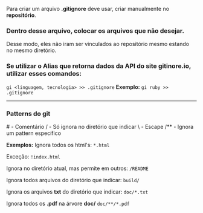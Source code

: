 Para criar um arquivo **.gitignore** deve usar, criar manualmente no **repositório**. 
### Dentro desse arquivo, colocar os arquivos que não desejar.
Desse modo, eles não iram ser vinculados ao repositório mesmo estando no mesmo diretório.

### Se utilizar o Alias que retorna dados da API do site gitinore.io, utilizar esses comandos:
`gi <linguagem, tecnologia> >> .gitignore`
**Exemplo:**
`gi ruby >> .gitignore`

--- 

### Patterns do git
\# - Comentário
/ - Só ignora no diretório que indicar
\ - Escape
/** - Ignora um pattern específico

**Exemplos:**
Ignora todos os html's:
`*.html`

Exceção:
`!index.html`

Ignora no diretório atual, mas permite em outros:
`/README`

Ignora todos arquivos do diretório que indicar:
`build/`

Ignora os arquivos **txt** do diretório que indicar:
`doc/*.txt`

Ignora todos os **.pdf** na árvore **doc/** 
`doc/**/*.pdf`
<!--stackedit_data:
eyJoaXN0b3J5IjpbMTUxNjE1Mzk5MSwtNjQ0MDM1MzQzLC0yMD
g4NzQ2NjEyXX0=
-->
